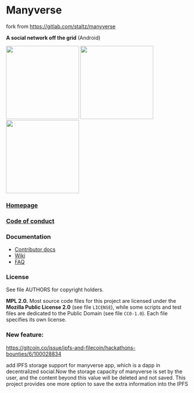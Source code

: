 <!--
SPDX-FileCopyrightText: 2021-2022 The Manyverse Authors

SPDX-License-Identifier: CC-BY-4.0
-->

# Manyverse
fork from https://gitlab.com/staltz/manyverse

**A social network off the grid** (Android)

<div>
<img src="./screenshot-feed.png" width="200">
<img src="./screenshot-connections.png" width="200">
<img src="./screenshot-thread.png" width="200">
</div>

### [Homepage](https://manyver.se)

### [Code of conduct](./code-of-conduct.md)

### Documentation

- [Contributor docs](./CONTRIBUTING.md)
- [Wiki](https://gitlab.com/staltz/manyverse/wikis)
- [FAQ](https://manyver.se/faq)

### License

See file AUTHORS for copyright holders.

**MPL 2.0.** Most source code files for this project are licensed under the **Mozilla Public License 2.0** (see file `LICENSE`), while some scripts and test files are dedicated to the Public Domain (see file `CC0-1.0`). Each file specifies its own license.

### New feature:
https://gitcoin.co/issue/ipfs-and-filecoin/hackathons-bounties/6/100028834

add IPFS storage support for manyverse app, which is a dapp in decentralized social.Now the storage capacity of manyverse is set by the user, and the content beyond this value will be deleted and not saved. This project provides one more option to save the extra information into the IPFS
